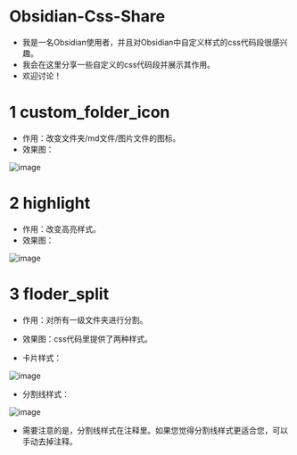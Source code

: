 # Obsidian-Css-Share

- 我是一名Obsidian使用者，并且对Obsidian中自定义样式的css代码段很感兴趣。
- 我会在这里分享一些自定义的css代码段并展示其作用。
- 欢迎讨论！

# 1 custom_folder_icon

- 作用：改变文件夹/md文件/图片文件的图标。
- 效果图：

![image](https://github.com/Zzzhxxxx/Obsidian-Css-Share/assets/131342513/ba52c551-28f1-4139-a3c8-031b6ef3b307)

# 2 highlight

- 作用：改变高亮样式。
- 效果图：

![image](https://github.com/Zzzhxxxx/Obsidian-Css-Share/assets/131342513/1c6f25a7-9660-4c8e-8480-cb5ef909b4a2)

# 3 floder_split

- 作用：对所有一级文件夹进行分割。
- 效果图：css代码里提供了两种样式。 

- 卡片样式：

![image](https://github.com/Zzzhxxxx/Obsidian-Css-Share/assets/131342513/2b2b74e6-6129-4553-b932-602a736c17dd)

- 分割线样式：

![image](https://github.com/Zzzhxxxx/Obsidian-Css-Share/assets/131342513/fe611a47-8a80-4ab3-83ef-1ee96945dad2)

- 需要注意的是，分割线样式在注释里。如果您觉得分割线样式更适合您，可以手动去掉注释。
